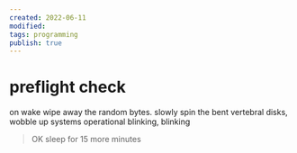 ```yaml
---
created: 2022-06-11
modified:
tags: programming
publish: true
---
```


# preflight check

on wake
wipe away the random bytes.
slowly spin the bent vertebral disks,
wobble up
systems operational
blinking, blinking
> OK
sleep for 15 more minutes


